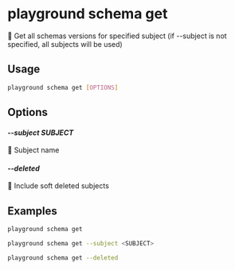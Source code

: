 # playground schema get

🔰 Get all schemas versions for specified subject (if --subject is not specified, all subjects will be used)

## Usage

```bash
playground schema get [OPTIONS]
```

## Options

#### *--subject SUBJECT*

📛 Subject name

#### *--deleted*

🧟 Include soft deleted subjects

## Examples

```bash
playground schema get
```

```bash
playground schema get --subject <SUBJECT>
```

```bash
playground schema get --deleted
```


